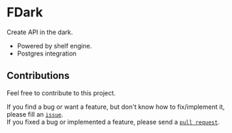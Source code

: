# FDark

Create API in the dark.

* Powered by shelf engine.
* Postgres integration

## Contributions

Feel free to contribute to this project.

If you find a bug or want a feature, but don't know how to fix/implement it, please fill an [`issue`](https://github.com/andypangaribuan/fdark/issues).  
If you fixed a bug or implemented a feature, please send a [`pull request`](https://github.com/andypangaribuan/fdark/pulls).
